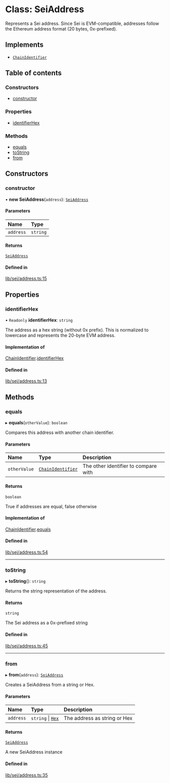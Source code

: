 # Class: SeiAddress

Represents a Sei address. Since Sei is EVM-compatible, addresses follow
the Ethereum address format (20 bytes, 0x-prefixed).

## Implements

- [`ChainIdentifier`](../interfaces/ChainIdentifier.md)

## Table of contents

### Constructors

- [constructor](SeiAddress.md#constructor)

### Properties

- [identifierHex](SeiAddress.md#identifierhex)

### Methods

- [equals](SeiAddress.md#equals)
- [toString](SeiAddress.md#tostring)
- [from](SeiAddress.md#from)

## Constructors

### constructor

• **new SeiAddress**(`address`): [`SeiAddress`](SeiAddress.md)

#### Parameters

| Name | Type |
| :------ | :------ |
| `address` | `string` |

#### Returns

[`SeiAddress`](SeiAddress.md)

#### Defined in

[lib/sei/address.ts:15](https://github.com/threshold-network/tbtc-v2/blob/ntt-typescript/typescript/src/lib/sei/address.ts#L15)

## Properties

### identifierHex

• `Readonly` **identifierHex**: `string`

The address as a hex string (without 0x prefix).
This is normalized to lowercase and represents the 20-byte EVM address.

#### Implementation of

[ChainIdentifier](../interfaces/ChainIdentifier.md).[identifierHex](../interfaces/ChainIdentifier.md#identifierhex)

#### Defined in

[lib/sei/address.ts:13](https://github.com/threshold-network/tbtc-v2/blob/ntt-typescript/typescript/src/lib/sei/address.ts#L13)

## Methods

### equals

▸ **equals**(`otherValue`): `boolean`

Compares this address with another chain identifier.

#### Parameters

| Name | Type | Description |
| :------ | :------ | :------ |
| `otherValue` | [`ChainIdentifier`](../interfaces/ChainIdentifier.md) | The other identifier to compare with |

#### Returns

`boolean`

True if addresses are equal, false otherwise

#### Implementation of

[ChainIdentifier](../interfaces/ChainIdentifier.md).[equals](../interfaces/ChainIdentifier.md#equals)

#### Defined in

[lib/sei/address.ts:54](https://github.com/threshold-network/tbtc-v2/blob/ntt-typescript/typescript/src/lib/sei/address.ts#L54)

___

### toString

▸ **toString**(): `string`

Returns the string representation of the address.

#### Returns

`string`

The Sei address as a 0x-prefixed string

#### Defined in

[lib/sei/address.ts:45](https://github.com/threshold-network/tbtc-v2/blob/ntt-typescript/typescript/src/lib/sei/address.ts#L45)

___

### from

▸ **from**(`address`): [`SeiAddress`](SeiAddress.md)

Creates a SeiAddress from a string or Hex.

#### Parameters

| Name | Type | Description |
| :------ | :------ | :------ |
| `address` | `string` \| [`Hex`](Hex.md) | The address as string or Hex |

#### Returns

[`SeiAddress`](SeiAddress.md)

A new SeiAddress instance

#### Defined in

[lib/sei/address.ts:35](https://github.com/threshold-network/tbtc-v2/blob/ntt-typescript/typescript/src/lib/sei/address.ts#L35)
